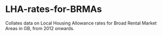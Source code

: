 # LHA-rates-for-BRMAs
Collates data on Local Housing Allowance rates for Broad Rental Market Areas in GB, from 2012 onwards. 
